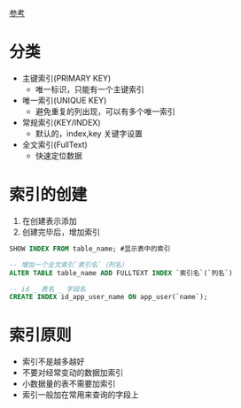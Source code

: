 [参考](https://blog.csdn.net/wufuhuai/article/details/79631466)
# 分类

- 主键索引(PRIMARY KEY)
	- 唯一标识，只能有一个主键索引
- 唯一索引(UNIQUE KEY)
	- 避免重复的列出现，可以有多个唯一索引
- 常规索引(KEY/INDEX)
	- 默认的，index,key 关键字设置
- 全文索引(FullText)
	- 快速定位数据


# 索引的创建
 1. 在创建表示添加
 2. 创建完毕后，增加索引

```sql
SHOW INDEX FROM table_name; #显示表中的索引

-- 增加一个全文索引`索引名`（列名）
ALTER TABLE table_name ADD FULLTEXT INDEX `索引名`(`列名`)

-- id _ 表名 _ 字段名
CREATE INDEX id_app_user_name ON app_user(`name`);
```

# 索引原则
- 索引不是越多越好
- 不要对经常变动的数据加索引
- 小数据量的表不需要加索引
- 索引一般加在常用来查询的字段上
